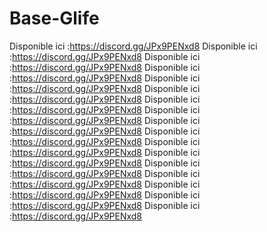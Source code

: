 # Base-Glife
Disponible ici :https://discord.gg/JPx9PENxd8
Disponible ici :https://discord.gg/JPx9PENxd8
Disponible ici :https://discord.gg/JPx9PENxd8
Disponible ici :https://discord.gg/JPx9PENxd8
Disponible ici :https://discord.gg/JPx9PENxd8
Disponible ici :https://discord.gg/JPx9PENxd8
Disponible ici :https://discord.gg/JPx9PENxd8
Disponible ici :https://discord.gg/JPx9PENxd8
Disponible ici :https://discord.gg/JPx9PENxd8
Disponible ici :https://discord.gg/JPx9PENxd8
Disponible ici :https://discord.gg/JPx9PENxd8
Disponible ici :https://discord.gg/JPx9PENxd8
Disponible ici :https://discord.gg/JPx9PENxd8
Disponible ici :https://discord.gg/JPx9PENxd8
Disponible ici :https://discord.gg/JPx9PENxd8
Disponible ici :https://discord.gg/JPx9PENxd8
Disponible ici :https://discord.gg/JPx9PENxd8

